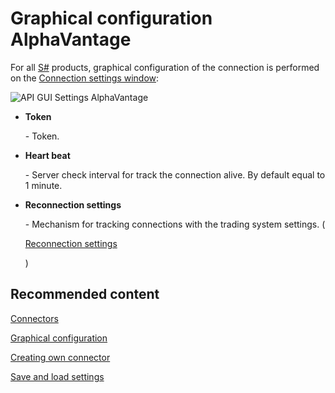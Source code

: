 # Graphical configuration AlphaVantage

For all [S\#](StockSharpAbout.md) products, graphical configuration of the connection is performed on the [Connection settings window](API_UI_ConnectorWindow.md):

![API GUI Settings AlphaVantage](~/images/API_GUI_Settings_AlphaVantage.png)

- **Token**

   \- Token.
- **Heart beat**

   \- Server check interval for track the connection alive. By default equal to 1 minute.
- **Reconnection settings**

   \- Mechanism for tracking connections with the trading system settings. (

  [Reconnection settings](Reconnect.md)

  )

## Recommended content

[Connectors](API_Connectors.md)

[Graphical configuration](API_ConnectorsUIConfiguration.md)

[Creating own connector](ConnectorCreating.md)

[Save and load settings](API_Connectors_SaveConnectorSettings.md)
